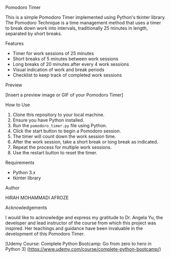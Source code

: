 Pomodoro Timer

This is a simple Pomodoro Timer implemented using Python's tkinter library. The Pomodoro Technique is a time management method that uses a timer to break down work into intervals, traditionally 25 minutes in length, separated by short breaks.

 Features

- Timer for work sessions of 25 minutes
- Short breaks of 5 minutes between work sessions
- Long breaks of 20 minutes after every 4 work sessions
- Visual indication of work and break periods
- Checklist to keep track of completed work sessions

Preview

[Insert a preview image or GIF of your Pomodoro Timer]

How to Use

1. Clone this repository to your local machine.
2. Ensure you have Python installed.
3. Run the `pomodoro_timer.py` file using Python.
4. Click the start button to begin a Pomodoro session.
5. The timer will count down the work session time.
6. After the work session, take a short break or long break as indicated.
7. Repeat the process for multiple work sessions.
8. Use the restart button to reset the timer.

Requirements

- Python 3.x
- tkinter library



Author

HIRAH MOHAMMADI AFROZE

 Acknowledgements

I would like to acknowledge and express my gratitude to Dr. Angela Yu, the developer and lead instructor of the course from which this project was inspired.
Her teachings and guidance have been invaluable in the development of this Pomodoro Timer.

[Udemy Course: Complete Python Bootcamp: Go from zero to hero in Python 3] (https://www.udemy.com/course/complete-python-bootcamp/)


